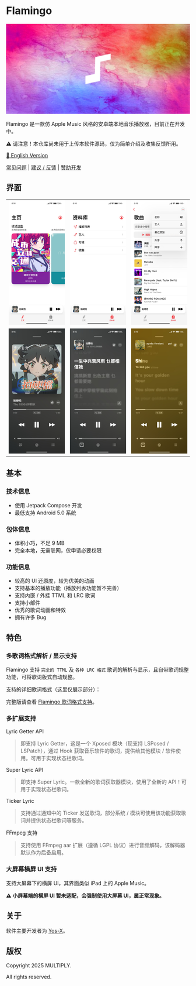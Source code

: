 # Flamingo

![main_banner](docs/pics/main_banner.jpg)

Flamingo 是一款仿 Apple Music 风格的安卓端本地音乐播放器，目前正在开发中。

⚠ 请注意！本仓库尚未用于上传本软件源码，仅为简单介绍及收集反馈所用。

[📕 English Version](README_en.md)

[常见问题](docs/FAQ.md) | [建议 / 反馈](https://github.com/Yos-X/FlamingoHere/issues) | [赞助开发](https://afdian.tv/a/yos-x)

## 界面

<table width="100%">
  <tr>
    <td align="center"><img src="./docs/pics/1.jpg" width="100%" alt="1"></td>
    <td align="center"><img src="./docs/pics/2.jpg" width="100%" alt="2"></td>
    <td align="center"><img src="./docs/pics/3.jpg" width="100%" alt="3"></td>
  </tr>
  <tr>
    <td align="center"><img src="./docs/pics/4.jpg" width="100%" alt="4"></td>
    <td align="center"><img src="./docs/pics/5.jpg" width="100%" alt="5"></td>
    <td align="center"><img src="./docs/pics/6.jpg" width="100%" alt="6"></td>
  </tr>
</table>

## 基本

### 技术信息

- 使用 Jetpack Compose 开发
- 最低支持 Android 5.0 系统

### 包体信息

- 体积小巧，不足 9 MB
- 完全本地，无需联网，仅申请必要权限

### 功能信息

- 较高的 UI 还原度，较为优美的动画
- 支持基本的播放功能（播放列表功能暂不完善）
- 支持内嵌 / 外挂 TTML 和 LRC 歌词
- 支持小部件
- 优秀的歌词动画和特效
- 拥有许多 Bug

## 特色

### 多歌词格式解析 / 显示支持

Flamingo 支持 `完全的 TTML` 及 `各种 LRC 格式` 歌词的解析与显示，且自带歌词规整功能，可将歌词版式自动规整。

支持的详细歌词格式（这里仅展示部分）：

完整版请查看 [Flamingo 歌词格式支持](docs/LyricFormatSupport.md)。

### 多扩展支持

Lyric Getter API

> 即支持 Lyric Getter，这是一个 Xposed 模块（现支持 LSPosed / LSPatch），通过 Hook 获取音乐软件的歌词，提供给其他模块 / 软件使用。可用于实现状态栏歌词。

Super Lyric API

> 即支持 Super Lyric。一款全新的歌词获取器模块，使用了全新的 API！可用于实现状态栏歌词。

Ticker Lyric

> 支持通过通知中的 Ticker 发送歌词，部分系统 / 模块可使用该功能获取歌词并提供状态栏歌词等服务。

FFmpeg 支持

> 支持使用 FFmpeg aar 扩展（遵循 LGPL 协议）进行音频解码，该解码器默认作为后备启用。

### 大屏幕横屏 UI 支持

支持大屏幕下的横屏 UI，其界面类似 iPad 上的 Apple Music。

**⚠ 小屏幕端的横屏 UI 暂未适配，会强制使用大屏幕 UI，属正常现象。**

## 关于

软件主要开发者为 [Yos-X](https://github.com/Yos-X)。

## 版权

Copyright 2025 MULTIPLY.

All rights reserved.
